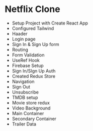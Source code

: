 # Netflix Clone

- Setup Project with Create React App
- Configured Tailwind
- Haader
- Login page
- Sign In & Sign Up form
- Routing
- Form Validation
- UseRef Hook
- Firebase Setup
- Sign In/SIgn Up Auth
- Created Redux Store
- Navigation
- Sign Out
- Unsubscribe
- TMDB setup
- Movie store redux
- Video Background
- Main Container
- Secondary Container
- Trailer Data
